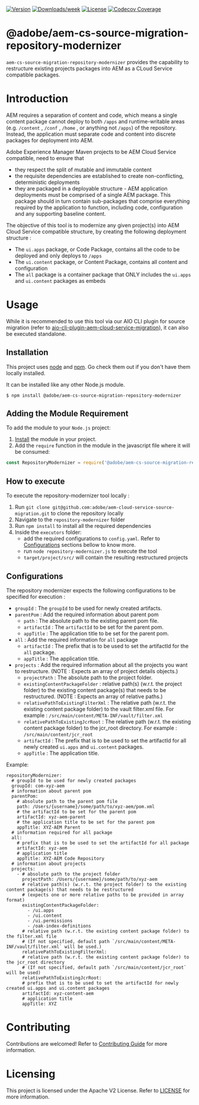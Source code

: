 <!--
Copyright 2020 Adobe. All rights reserved.
This file is licensed to you under the Apache License, Version 2.0 (the "License");
you may not use this file except in compliance with the License. You may obtain a copy
of the License at http://www.apache.org/licenses/LICENSE-2.0

Unless required by applicable law or agreed to in writing, software distributed under
the License is distributed on an "AS IS" BASIS, WITHOUT WARRANTIES OR REPRESENTATIONS
OF ANY KIND, either express or implied. See the License for the specific language
governing permissions and limitations under the License.
-->

[![Version](https://img.shields.io/npm/v/@adobe/aem-cs-source-migration-repository-modernizer.svg)](https://npmjs.org/package/@adobe/aem-cs-source-migration-repository-modernizer)
[![Downloads/week](https://img.shields.io/npm/dw/@adobe/aem-cs-source-migration-repository-modernizer.svg)](https://npmjs.org/package/@adobe/aem-cs-source-migration-repository-modernizer)
[![License](https://img.shields.io/badge/License-Apache%202.0-blue.svg)](https://opensource.org/licenses/Apache-2.0)
[![Codecov Coverage](https://img.shields.io/codecov/c/github/adobe/aem-cs-source-migration-repository-modernizer/master.svg?style=flat-square)](https://codecov.io/gh/adobe/aem-cs-source-migration-repository-modernizer/)

# @adobe/aem-cs-source-migration-repository-modernizer

`aem-cs-source-migration-repository-modernizer` provides the capability to restructure existing projects packages into
 AEM as a CLoud Service compatible packages.


# Introduction

AEM requires a separation of content and code, which means a single content package cannot deploy
 to both `/apps` and runtime-writable areas (e.g. `/content` , `/conf` , `/home` , or anything not
 `/apps`) of the repository. Instead, the application must separate code and content into discrete
 packages for deployment into AEM.

Adobe Experience Manager Maven projects to be AEM Cloud Service compatible, need to ensure that
* they respect the split of mutable and immutable content
* the requisite dependencies are established to create non-conflicting, deterministic deployments
* they are packaged in a deployable structure - AEM application deployments must be comprised
  of a single AEM package. This package should in turn contain sub-packages that comprise 
  everything required by the application to function, including code, configuration and any
  supporting baseline content.
 
The objective of this tool is to modernize any given project(s) into AEM Cloud Service compatible
 structure, by creating the following deployment structure :
-   The `ui.apps` package, or Code Package, contains all the code to be deployed and only deploys
 to `/apps`
-   The `ui.content` package, or Content Package, contains all content and configuration
-   The `all` package is a container package that ONLY includes the `ui.apps` and `ui.content`
 packages as embeds

# Usage

While it is recommended to use this tool via our AIO CLI plugin for source migration (refer to [aio-cli-plugin-aem-cloud-service-migration](https://github.com/adobe/aio-cli-plugin-aem-cloud-service-migration)),
 it can also be executed standalone.
 

## Installation

This project uses [node](http://nodejs.org) and [npm](https://npmjs.com). Go check them out if
 you don't have them locally installed.

It can be installed like any other Node.js module.

```shell script
$ npm install @adobe/aem-cs-source-migration-repository-modernizer
```

## Adding the Module Requirement

To add the module to your `Node.js` project:

1. [Install](#install) the module in your project.
2. Add the `require` function in the module in the javascript file where it will be consumed:

```javascript
const RepositoryModernizer = require('@adobe/aem-cs-source-migration-repository-modernizer');
```

## How to execute

To execute the repository-modernizer tool locally :
1. Run `git clone git@github.com:adobe/aem-cloud-service-source-migration.git` to clone the
 repository locally
2. Navigate to the `repository-modernizer` folder
3. Run `npm install` to install all the required dependencies
4. Inside the `executors` folder:
    * add the required configurations to `config.yaml`. Refer to [Configurations](#configurations)
     sections bellow to know more.
    * run `node repository-modernizer.js` to execute the tool
    * `target/project/src/` will contain the resulting restructured projects

## Configurations

The repository modernizer expects the following configurations to be specified for execution :

-   `groupId` : The `groupId` to be used for newly created artifacts.
-   `parentPom` : Add the required information about parent pom
    - `path` : The absolute path to the existing parent pom file.
    - `artifactId` : The `artifactId` to be set for the parent pom.
    - `appTitle` : The application title to be set for the parent pom.
-   `all` : Add the required information for `all` package
    - `artifactId` : The prefix that is to be used to set the artifactId for the `all` package.
    - `appTitle` : The application title.
-   `projects` : Add the required information about all the projects you want to restructure.
    (NOTE : Expects an array of project details objects.)
    -   `projectPath` : The absolute path to the project folder.
    -   `existingContentPackageFolder` : relative path(s) (w.r.t. the project folder) to the existing
     content package(s) that needs to be restructured. (NOTE : Expects an array of relative paths.)
    -   `relativePathToExistingFilterXml` : The relative path (w.r.t. the existing content package
        folder) to the vault filter.xml file. For example : `/src/main/content/META-INF/vault/filter.xml`
    -   `relativePathToExistingJcrRoot` : The relative path (w.r.t. the existing content package
        folder) to the jcr_root directory. For example : `/src/main/content/jcr_root`
    -   `artifactId` : The prefix that is to be used to set the artifactId for all newly
        created `ui.apps` and `ui.content` packages.
    -   `appTitle` : The application title.

Example:

```@yaml
repositoryModernizer:
  # groupId to be used for newly created packages
  groupId: com-xyz-aem
  # information about parent pom
  parentPom:
    # absolute path to the parent pom file
    path: /Users/{username}/some/path/to/xyz-aem/pom.xml
    # the artifactId to be set for the parent pom
    artifactId: xyz-aem-parent
    # the application title to be set for the parent pom
    appTitle: XYZ-AEM Parent
  # information required for all package
  all:
    # prefix that is to be used to set the artifactId for all package
    artifactId: xyz-aem
    # application title
    appTitle: XYZ-AEM Code Repository
  # information about projects
  projects:
    - # absolute path to the project folder
      projectPath: /Users/{username}/some/path/to/xyz-aem
      # relative path(s) (w.r.t. the project folder) to the existing content package(s) that needs to be restructured
      # (expects one or more relative paths to be provided in array format)
      existingContentPackageFolder:
        - /ui.apps
        - /ui.content
        - /ui.permissions
        - /oak-index-definitions
      # relative path (w.r.t. the existing content package folder) to the filter.xml file
      # (If not specified, default path `/src/main/content/META-INF/vault/filter.xml` will be used.)
      relativePathToExistingFilterXml:
      # relative path (w.r.t. the existing content package folder) to the jcr_root directory
      # (If not specified, default path `/src/main/content/jcr_root` will be used)
      relativePathToExistingJcrRoot:
      # prefix that is to be used to set the artifactId for newly created ui.apps and ui.content packages
      artifactId: xyz-content-aem
      # application title
      appTitle: XYZ
```

# Contributing

Contributions are welcomed! Refer to [Contributing Guide](../../CONTRIBUTING.md) for more information.

# Licensing

This project is licensed under the Apache V2 License. Refer to [LICENSE](../../LICENSE) for more information.

